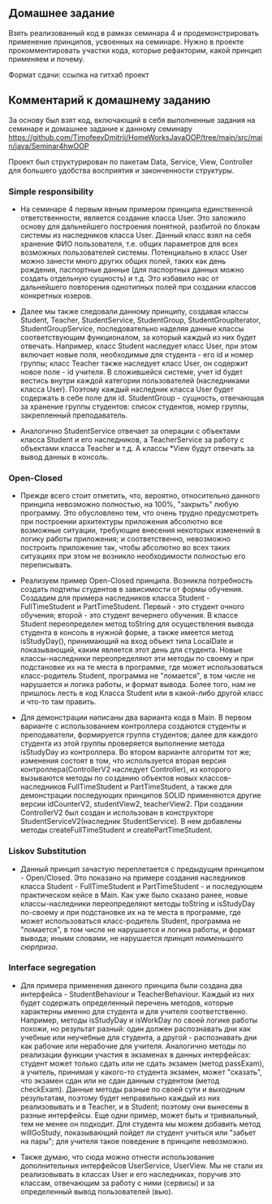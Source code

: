 ## Домашнее задание
Взять реализованный код в рамках семинара 4 и продемонстрировать применение принципов, усвоенных на семинаре.
Нужно в проекте прокомментировать участки кода, которые рефакторим, какой принцип применяем и почему.

Формат сдачи: ссылка на гитхаб проект

## Комментарий к домашнему заданию

За основу был взят код, включающий в себя выполненные задания на семинаре и
домашнее задание к данному семинару
https://github.com/TimofeevDmitrii/HomeWorksJavaOOP/tree/main/src/main/java/Seminar4hwOOP

Проект был структурирован по пакетам Data, Service, View, Controller для большего
удобства восприятия и законченности структуры.

### Simple responsibility

* На семинаре 4 первым явным примером принципа единственной ответственности,
  является создание класса User. Это заложило основу для дальнейшего построения понятной, разбитой по блокам
  системы из наследников класса User. Данный класс взял на себя хранение ФИО пользователя,
  т.е. общих параметров для всех возможных пользователей системы. Потенциально в класс User можно занести
  много других общих полей, таких как день рождения, паспортные данные (для паспортных данных можно создать отдельную сущность) и т.д.
  Это избавило нас от дальнейшего повторения однотипных полей при создании классов конкретных юзеров.

* Далее мы также следовали данному принципу, создавая классы Student, Teacher, StudentService,
  StudentGroup, StudentGroupIterator, StudentGroupService, последовательно наделяя данные классы
  соответствующим функционалом, за который каждый из них будет отвечать. Например, класс Student наследует класс User,
  при этом включает новые поля, необходимые для студента - его id и номер группы; класс Teacher также наследует класс User,
  он содержит новое поле - id учителя. В сложившейся системе, учет id будет вестись внутри каждой категории 
  пользователей (наследниками класса User). Поэтому каждый наследник класса User будет содержать в себе поле для id.
  StudentGroup - сущность, отвечающая за хранение группы студентов: список студентов, 
  номер группы, закрепленный преподаватель.
  
* Аналогично StudentService отвечает за операции с объектами класса Student и его наследников, а TeacherService за работу с объектами 
  класса Teacher и т.д. А классы *View будут отвечать за вывод данных в консоль. 

### Open-Closed

* Прежде всего стоит отметить, что, вероятно, относительно данного принципа невозможно
  полностью, на 100%, "закрыть" любую программу. Это обусловлено тем, что очень трудно 
  предусмотреть при построении архитектуры приложения абсолютно все возможные ситуации, требующие
  внесения некоторых изменений в логику работы приложения; и соответственно, невозможно построить приложение так,
  чтобы абсолютно во всех таких ситуациях при этом не возникло необходимости полностью его переписывать.
  

* Реализуем пример Open-Closed принципа. Возникла потребность создать подтипы студентов в зависимости от формы обучения.
  Создадим для примера наследников класса Student - FullTimeStudent и PartTimeStudent.
  Первый - это студент очного обучения; второй - это студент вечернего обучения. В классе Student
  переопределен метод toString для осуществления вывода студента в консоль в нужной форме, а также имеется
  метод isStudyDay(), принимающий на вход объект типа LocalDate и показывающий,
  каким является этот день для студента. Новые классы-наследники переопределяют эти методы по своему
  и при подстановке их на те места в программе, где может использоваться класс-родитель Student,
  программа не "ломается", в том числе не нарушается и логика работы, и формат вывода. Более того, нам не пришлось
  лесть в код Класса Student или в какой-либо другой класс и что-то там править.
  

* Для демонстрации написаны два варианта кода в Main. В первом варианте с использованием контроллера
  создаются студенты и преподаватели, формируется группа студентов; далее для каждого студента из этой группы
  проверяется выполнение метода isStudyDay из контроллера. 
  Во втором варианте алгоритм тот же; изменения состоят в том, что используется вторая версия контроллера(ControllerV2 наследует Controller),
  из которого вызываются методы по созданию объектов новых классов-наследников FullTimeStudent и PartTimeStudent, а также
  для демонстрации последующих принципов SOLID применяются другие версии idCounterV2, studentView2, teacherView2. 
  При создании ControllerV2 был создан и использован в конструкторе StudentServiceV2(наследник StudentService). В нем добавлены методы
  createFullTimeStudent и createPartTimeStudent. 
  
### Liskov Substitution

* Данный принцип зачастую переплетается с предыдущим принципом - Open/Closed. Это показано на примере 
  создания наследников класса Student - FullTimeStudent и PartTimeStudent - и последующем практическом кейсе в Main.
  Как уже было сказано ранее, новые классы-наследники переопределяют методы toString и isStudyDay по-своему
  и при подстановке их на те места в программе, где может использоваться класс-родитель Student,
  программа не "ломается", в том числе не нарушается и логика работы, и формат вывода; иными словами, не нарушается *принцип 
  наименьшего сюрприза*.
  
### Interface segregation

* Для примера применения данного принципа были создана два интерфейса - StudentBehaviour
  и TeacherBehaviour. Каждый из них будет содержать определенный перечень 
  методов, которые характерны именно для студента и для учителя соответственно. Например,
  методы isStudyDay и isWorkDay по своей логике работы похожи, но результат разный: один
  должен распознавать дни как учебные или неучебные для студента, а другой - распознавать дни 
  как рабочие или нерабочие для учителя. 
  Аналогично методы по реализации функции участия в экзаменах в данных интерфейсах:
  студент может только сдать или не сдать экзамен (метод passExam), а учитель, принимая
  у какого-то студента экзамен, может "сказать", что экзамен сдан или не сдан данным студентом (метод checkExam).
  Данные методы разные по своей сути и выходным результатам, поэтому будет неправильно каждый из них
  реализовывать и в Teacher, и в Student; поэтому они вынесены в разные интерфейсы.
  Еще одни пример, может быть и тривиальный, тем не менее он подходит. Для студента мы можем
  добавить метод willGoStudy, показывающий пойдет ли студент учиться или "забьет на пары"; для
  учителя такое поведение в принципе невозможно. 
  
* Также думаю, что сюда можно отнести использование дополнительных интерфейсов UserService, UserView.
  Мы не стали их реализовывать в классах User и его наследниках, поручив это классам, отвечающим
  за работу с ними (сервисы) и за определенный вывод пользователей (вью).
  

